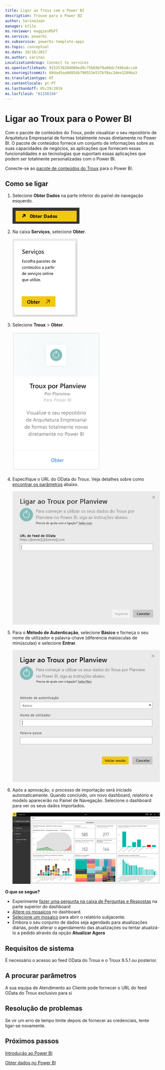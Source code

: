 ```yaml
---
title: Ligar ao Troux com o Power BI
description: Trouxe para o Power BI
author: SarinaJoan
manager: kfile
ms.reviewer: maggiesMSFT
ms.service: powerbi
ms.subservice: powerbi-template-apps
ms.topic: conceptual
ms.date: 10/16/2017
ms.author: sarinas
LocalizationGroup: Connect to services
ms.openlocfilehash: 9152538204089ed9c75b69b79a08dc7496a8cca9
ms.sourcegitcommit: 60dad5aa0d85db790553e537bf8ac34ee3289ba3
ms.translationtype: HT
ms.contentlocale: pt-PT
ms.lasthandoff: 05/29/2019
ms.locfileid: "61156156"
---
```

# <a name="connect-to-troux-for-power-bi"></a>Ligar ao Troux para o Power BI
Com o pacote de conteúdos do Troux, pode visualizar o seu repositório de Arquitetura Empresarial de formas totalmente novas diretamente no Power BI. O pacote de conteúdos fornece um conjunto de informações sobre as suas capacidades de negócios, as aplicações que fornecem essas funcionalidades e as tecnologias que suportam essas aplicações que podem ser totalmente personalizadas com o Power BI.

Conecte-se ao [pacote de conteúdos do Troux](https://app.powerbi.com/getdata/services/troux) para o Power BI.

## <a name="how-to-connect"></a>Como se ligar
1. Selecione **Obter Dados** na parte inferior do painel de navegação esquerdo.
   
   ![](media/service-connect-to-troux/getdata.png)
2. Na caixa **Serviços**, selecione **Obter**.
   
   ![](media/service-connect-to-troux/services.png)
3. Selecione **Troux** \> **Obter**.
   
   ![](media/service-connect-to-troux/troux.png)
4. Especifique o URL do OData do Troux. Veja detalhes sobre como [encontrar os parâmetros](#FindingParams) abaixo.
   
   ![](media/service-connect-to-troux/params.png)
5. Para o **Método de Autenticação**, selecione **Básico** e forneça o seu nome de utilizador e palavra-chave (diferencia maiúsculas de minúsculas) e selecione **Entrar**.
   
    ![](media/service-connect-to-troux/creds.png)
6. Após a aprovação, o processo de importação será iniciado automaticamente. Quando concluído, um novo dashboard, relatório e modelo aparecerão no Painel de Navegação. Selecione o dashboard para ver os seus dados importados.
   
     ![](media/service-connect-to-troux/dashboard.png)

**O que se segue?**

* Experimente [fazer uma pergunta na caixa de Perguntas e Respostas](consumer/end-user-q-and-a.md) na parte superior do dashboard
* [Altere os mosaicos](service-dashboard-edit-tile.md) no dashboard.
* [Selecione um mosaico](consumer/end-user-tiles.md) para abrir o relatório subjacente.
* Embora o seu conjunto de dados seja agendado para atualizações diárias, pode alterar o agendamento das atualizações ou tentar atualizá-lo a pedido através da opção **Atualizar Agora**

## <a name="system-requirements"></a>Requisitos de sistema
É necessário o acesso ao feed OData do Troux e o Troux 9.5.1 ou posterior.

<a name="FindingParams"></a>

## <a name="finding-parameters"></a>A procurar parâmetros
A sua equipa de Atendimento ao Cliente pode fornecer o URL do feed OData do Troux exclusivo para si

## <a name="troubleshooting"></a>Resolução de problemas
Se vir um erro de tempo limite depois de fornecer as credenciais, tente ligar-se novamente.

## <a name="next-steps"></a>Próximos passos
[Introdução ao Power BI](service-get-started.md)

[Obter dados no Power BI](service-get-data.md)

